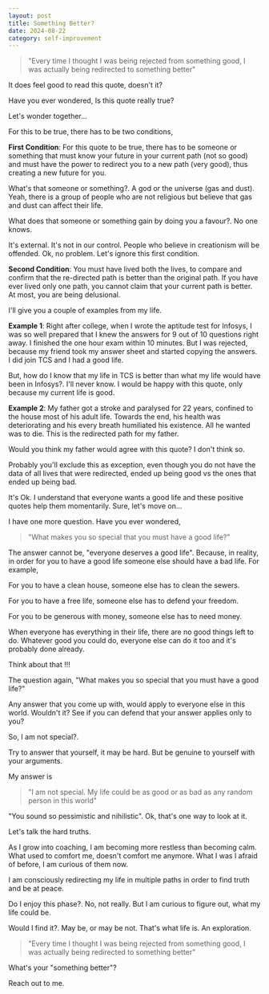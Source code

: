 ```yaml
---
layout: post
title: Something Better?
date: 2024-08-22
category: self-improvement
---
```


> "Every time I thought I was being rejected from something good, I was actually being redirected to something better"

It does feel good to read this quote, doesn't it?

Have you ever wondered, Is this quote really true?

Let's wonder together...

For this to be true, there has to be two conditions,

**First Condition**: For this quote to be true, there has to be someone or something that must know your future in your current path (not so good) and must have the power to redirect you to a new path (very good), thus creating a new future for you.

What's that someone or something?. A god or the universe (gas and dust). Yeah, there is a group of people who are not religious but believe that gas and dust can affect their life.

What does that someone or something gain by doing you a favour?. No one knows.

It's external. It's not in our control. People who believe in creationism will be offended. Ok, no problem. Let's ignore this first condition.

**Second Condition**: You must have lived both the lives, to compare and confirm that the re-directed path is better than the original path. If you have ever lived only one path, you cannot claim that your current path is better. At most, you are being delusional.

I'll give you a couple of examples from my life.

**Example 1**: Right after college, when I wrote the aptitude test for Infosys, I was so well prepared that I knew the answers for 9 out of 10 questions right away. I finished the one hour exam within 10 minutes. But I was rejected, because my friend took my answer sheet and started copying the answers. I did join TCS and I had a good life.

But, how do I know that my life in TCS is better than what my life would have been in Infosys?. I'll never know. I would be happy with this quote, only because my current life is good.

**Example 2**: My father got a stroke and paralysed for 22 years, confined to the house most of his adult life. Towards the end, his health was deteriorating and his every breath humiliated his existence. All he wanted was to die. This is the redirected path for my father.

Would you think my father would agree with this quote? I don't think so.

Probably you'll exclude this as exception, even though you do not have the data of all lives that were redirected, ended up being good vs the ones that ended up being bad.

It's Ok. I understand that everyone wants a good life and these positive quotes help them momentarily. Sure, let's move on...

I have one more question. Have you ever wondered,

> "What makes you so special that you must have a good life?"

The answer cannot be, "everyone deserves a good life". Because, in reality, in order for you to have a good life someone else should have a bad life. For example,

For you to have a clean house, someone else has to clean the sewers.

For you to have a free life, someone else has to defend your freedom.

For you to be generous with money, someone else has to need money.

When everyone has everything in their life, there are no good things left to do. Whatever good you could do, everyone else can do it too and it's probably done already.

Think about that !!!

The question again, "What makes you so special that you must have a good life?"

Any answer that you come up with, would apply to everyone else in this world. Wouldn't it? See if you can defend that your answer applies only to you?

So, I am not special?.

Try to answer that yourself, it may be hard. But be genuine to yourself with your arguments.

My answer is

> "I am not special. My life could be as good or as bad as any random person in this world"

"You sound so pessimistic and nihilistic". Ok, that's one way to look at it.

Let's talk the hard truths.

As I grow into coaching, I am becoming more restless than becoming calm. What used to comfort me, doesn't comfort me anymore. What I was I afraid of before, I am curious of them now.

I am consciously redirecting my life in multiple paths in order to find truth and be at peace.

Do I enjoy this phase?. No, not really. But I am curious to figure out, what my life could be.

Would I find it?. May be, or may be not. That's what life is. An exploration.

> "Every time I thought I was being rejected from something good, I was actually being redirected to something better"

What's your "something better"?

Reach out to me. 